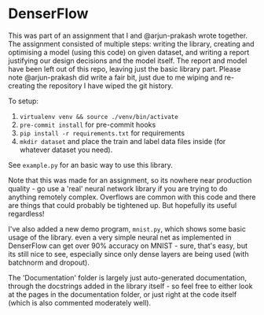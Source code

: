 # DenserFlow

This was part of an assignment that I and @arjun-prakash wrote together. The assignment consisted of multiple steps: writing the library, creating and optimising a model (using this code) on given dataset, and writing a report justifying our design decisions and the model itself. The report and model have been left out of this repo, leaving just the basic library part. Please note @arjun-prakash did write a fair bit, just due to me wiping and re-creating the repository I have wiped the git history.

To setup:

1) ```virtualenv venv && source ./venv/bin/activate```
2) ```pre-commit install``` for pre-commit hooks
3) ```pip install -r requirements.txt``` for requirements
4) ```mkdir dataset``` and place the train and label data files inside (for whatever dataset you need).

See ```example.py``` for an basic way to use this library.

Note that this was made for an assignment, so its nowhere near production quality - go use a 'real' neural network library if you are trying to do anything remotely complex. Overflows are common with this code and there are things that could probably be tightened up. But hopefully its useful regardless!

I've also added a new demo program, ```mnist.py```, which shows some basic usage of the library. even a very simple neural net as implemented in DenserFlow can get over 90% accuracy on MNIST - sure, that's easy, but its still nice to see, especially since only dense layers are being used (with batchnorm and dropout).

The 'Documentation' folder is largely just auto-generated documentation, through the docstrings added in the library itself - so feel free to either look at the pages in the documentation folder, or just right at the code itself (which is also commented moderately well).
